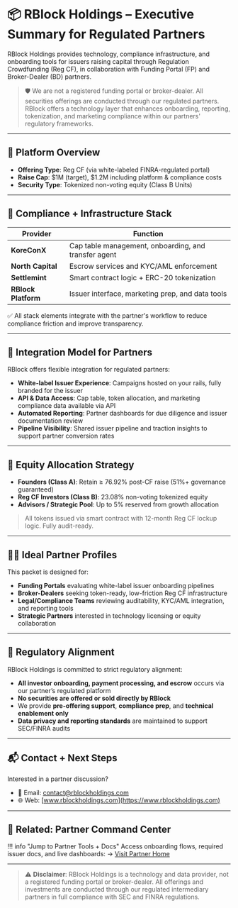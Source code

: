 # 📦 RBlock Holdings – Executive Summary for Regulated Partners

RBlock Holdings provides technology, compliance infrastructure, and onboarding tools for issuers raising capital through Regulation Crowdfunding (Reg CF), in collaboration with Funding Portal (FP) and Broker-Dealer (BD) partners.

> 🛡️ We are not a registered funding portal or broker-dealer. All securities offerings are conducted through our regulated partners. RBlock offers a technology layer that enhances onboarding, reporting, tokenization, and marketing compliance within our partners' regulatory frameworks.

---

## 🔧 Platform Overview

- **Offering Type**: Reg CF (via white-labeled FINRA-regulated portal)
- **Raise Cap**: $1M (target), $1.2M including platform & compliance costs
- **Security Type**: Tokenized non-voting equity (Class B Units)

---

## 🧠 Compliance + Infrastructure Stack

| Provider        | Function                                         |
|----------------|--------------------------------------------------|
| **KoreConX**    | Cap table management, onboarding, and transfer agent |
| **North Capital** | Escrow services and KYC/AML enforcement       |
| **Settlemint**   | Smart contract logic + ERC-20 tokenization     |
| **RBlock Platform** | Issuer interface, marketing prep, and data tools |

✅ All stack elements integrate with the partner's workflow to reduce compliance friction and improve transparency.

---

## 🧩 Integration Model for Partners

RBlock offers flexible integration for regulated partners:

- **White-label Issuer Experience**: Campaigns hosted on your rails, fully branded for the issuer
- **API & Data Access**: Cap table, token allocation, and marketing compliance data available via API
- **Automated Reporting**: Partner dashboards for due diligence and issuer documentation review
- **Pipeline Visibility**: Shared issuer pipeline and traction insights to support partner conversion rates

---

## 🎯 Equity Allocation Strategy

- **Founders (Class A)**: Retain ≥ 76.92% post-CF raise (51%+ governance guaranteed)
- **Reg CF Investors (Class B)**: 23.08% non-voting tokenized equity
- **Advisors / Strategic Pool**: Up to 5% reserved from growth allocation

> All tokens issued via smart contract with 12-month Reg CF lockup logic. Fully audit-ready.

---

## 🧑‍💼 Ideal Partner Profiles

This packet is designed for:

- **Funding Portals** evaluating white-label issuer onboarding pipelines
- **Broker-Dealers** seeking token-ready, low-friction Reg CF infrastructure
- **Legal/Compliance Teams** reviewing auditability, KYC/AML integration, and reporting tools
- **Strategic Partners** interested in technology licensing or equity collaboration

---

## 🔐 Regulatory Alignment

RBlock Holdings is committed to strict regulatory alignment:

- **All investor onboarding, payment processing, and escrow** occurs via our partner’s regulated platform
- **No securities are offered or sold directly by RBlock**
- We provide **pre-offering support**, **compliance prep**, and **technical enablement only**
- **Data privacy and reporting standards** are maintained to support SEC/FINRA audits

---

## 📬 Contact + Next Steps

Interested in a partner discussion?

- 📧 Email: [contact@rblockholdings.com](mailto:contact@rblockholdings.com)
- 🌐 Web: [www.rblockholdings.com](https://www.rblockholdings.com)

---

## 🔗 Related: Partner Command Center

!!! info "Jump to Partner Tools + Docs"
    Access onboarding flows, required issuer docs, and live dashboards:
    → [Visit Partner Home](PartnerHome.md)

---

> ⚠️ **Disclaimer**: RBlock Holdings is a technology and data provider, not a registered funding portal or broker-dealer. All offerings and investments are conducted through our regulated intermediary partners in full compliance with SEC and FINRA regulations.

